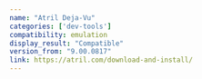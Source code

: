 ```yaml
---
name: "Atril Deja-Vu"
categories: ['dev-tools']
compatibility: emulation
display_result: "Compatible"
version_from: "9.00.0817"
link: https://atril.com/download-and-install/
---
```

